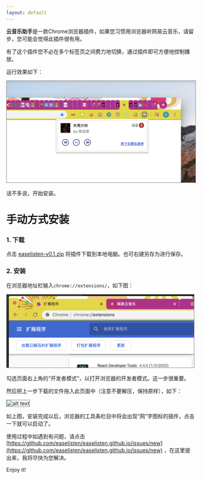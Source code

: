 ```yaml
---
layout: default
---
```


**云音乐助手**是一款Chrome浏览器插件，如果您习惯用浏览器听网易云音乐，请留步，您可能会觉得此插件很有用。

有了这个插件您不必在多个标签页之间费力地切换，通过插件即可方便地控制播放。

运行效果如下：

<img src="preview.png" alt="alt text" width="700" style='border: solid 1px gray;'>

话不多说，开始安装。

# 手动方式安装

### 1. 下载

点击 [easelisten-v0.1.zip](./easelisten-v0.1.zip) 将插件下载到本地电脑。也可右键另存为进行保存。

### 2. 安装

在浏览器地址栏输入<code>chrome://extensions/</code>，如下图：

<img src="extension.home.png" alt="alt text" width="500" style='border: solid 1px gray;'>

勾选页面右上角的“开发者模式”，以打开浏览器的开发者模式。这一步很重要。

然后把上一步下载的文件拖入此页面中（注意不要解压，保持原样），如下：

<img src="install.gif" alt="alt text" width="700" style='border: solid 1px gray;'>

如上图，安装完成以后，浏览器的工具条栏目中将会出现“网”字图标的插件，点击一下就可以启动了。

使用过程中如遇到有问题，请点击 [https://github.com/easelisten/easelisten.github.io/issues/new](https://github.com/easelisten/easelisten.github.io/issues/new) ，在这里提出来，我将尽快为您解决。

Enjoy it!
